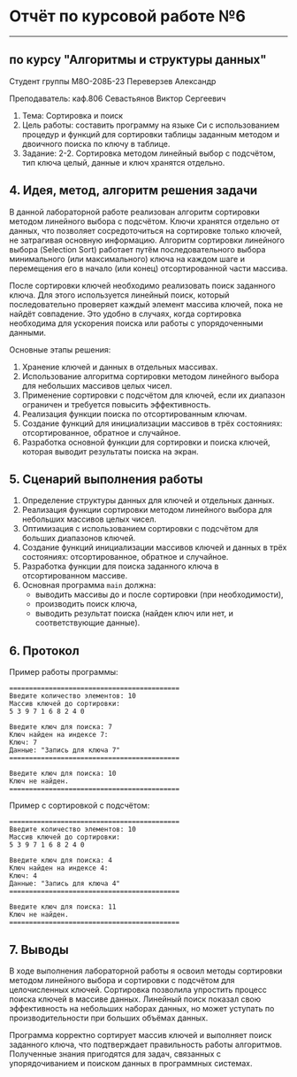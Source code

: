 # Отчёт по курсовой работе №6

---

## по курсу "Алгоритмы и структуры данных"


Студент группы М8О-208Б-23 Переверзев Александр

Преподаватель: каф.806 Севастьянов Виктор Сергеевич
1. Тема: Сортировка и поиск
2. Цель работы: составить программу на языке Си с использованием процедур и функций для сортировки таблицы заданным методом и двоичного поиска по ключу в таблице.
3. Задание: 2-2. Сортировка методом линейный выбор с подсчётом, тип ключа целый, данные и ключ хранятся отдельно.

## 4. Идея, метод, алгоритм решения задачи

В данной лабораторной работе реализован алгоритм сортировки методом линейного выбора с подсчётом. Ключи хранятся отдельно от данных, что позволяет сосредоточиться на сортировке только ключей, не затрагивая основную информацию. Алгоритм сортировки линейного выбора (Selection Sort) работает путём последовательного выбора минимального (или максимального) ключа на каждом шаге и перемещения его в начало (или конец) отсортированной части массива.

После сортировки ключей необходимо реализовать поиск заданного ключа. Для этого используется линейный поиск, который последовательно проверяет каждый элемент массива ключей, пока не найдёт совпадение. Это удобно в случаях, когда сортировка необходима для ускорения поиска или работы с упорядоченными данными.

Основные этапы решения:
1. Хранение ключей и данных в отдельных массивах.
2. Использование алгоритма сортировки методом линейного выбора для небольших массивов целых чисел.
3. Применение сортировки с подсчётом для ключей, если их диапазон ограничен и требуется повысить эффективность.
4. Реализация функции поиска по отсортированным ключам.
5. Создание функций для инициализации массивов в трёх состояниях: отсортированное, обратное и случайное.
6. Разработка основной функции для сортировки и поиска ключей, которая выводит результаты поиска на экран.

## 5. Сценарий выполнения работы

1. Определение структуры данных для ключей и отдельных данных.
2. Реализация функции сортировки методом линейного выбора для небольших массивов целых чисел.
3. Оптимизация с использованием сортировки с подсчётом для больших диапазонов ключей.
4. Создание функций инициализации массивов ключей и данных в трёх состояниях: отсортированное, обратное и случайное.
5. Разработка функции для поиска заданного ключа в отсортированном массиве.
6. Основная программа `main` должна:
   - выводить массивы до и после сортировки (при необходимости),
   - производить поиск ключа,
   - выводить результат поиска (найден ключ или нет, и соответствующие данные).

## 6. Протокол

Пример работы программы:
```
===========================================
Введите количество элементов: 10
Массив ключей до сортировки: 
5 3 9 7 1 6 8 2 4 0

Введите ключ для поиска: 7
Ключ найден на индексе 7:
Ключ: 7
Данные: "Запись для ключа 7"
===========================================

Введите ключ для поиска: 10
Ключ не найден.
===========================================
```

Пример с сортировкой с подсчётом:
```
===========================================
Введите количество элементов: 10
Массив ключей до сортировки:
5 3 9 7 1 6 8 2 4 0

Введите ключ для поиска: 4
Ключ найден на индексе 4:
Ключ: 4
Данные: "Запись для ключа 4"
===========================================

Введите ключ для поиска: 11
Ключ не найден.
===========================================
```

## 7. Выводы

В ходе выполнения лабораторной работы я освоил методы сортировки методом линейного выбора и сортировки с подсчётом для целочисленных ключей. Сортировка позволила упростить процесс поиска ключей в массиве данных. Линейный поиск показал свою эффективность на небольших наборах данных, но может уступать по производительности при больших объёмах данных.

Программа корректно сортирует массив ключей и выполняет поиск заданного ключа, что подтверждает правильность работы алгоритмов. Полученные знания пригодятся для задач, связанных с упорядочиванием и поиском данных в программных системах.

